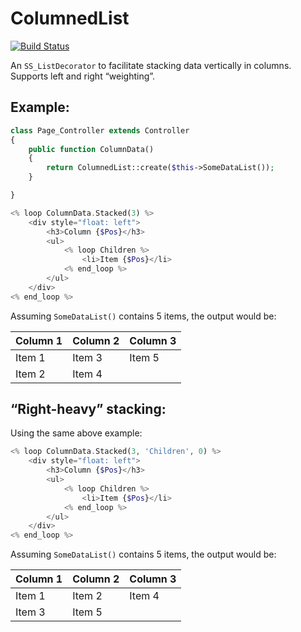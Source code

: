 # ColumnedList

[![Build Status](https://travis-ci.org/kinglozzer/silverstripe-columnedlist.png?branch=master)](https://travis-ci.org/kinglozzer/silverstripe-columnedlist)

An `SS_ListDecorator` to facilitate stacking data vertically in columns. Supports left and right “weighting”.

## Example:

```php
class Page_Controller extends Controller
{
	public function ColumnData()
    {
		return ColumnedList::create($this->SomeDataList());
	}

}
```

```php
<% loop ColumnData.Stacked(3) %>
	<div style="float: left">
		<h3>Column {$Pos}</h3>
		<ul>
			<% loop Children %>
				<li>Item {$Pos}</li>
			<% end_loop %>
		</ul>
	</div>
<% end_loop %>
```

Assuming `SomeDataList()` contains 5 items, the output would be:

Column 1 | Column 2 | Column 3
--- | --- | ---
Item 1 | Item 3 | Item 5
Item 2 | Item 4 | 

## “Right-heavy” stacking:

Using the same above example:

```php
<% loop ColumnData.Stacked(3, 'Children', 0) %>
	<div style="float: left">
		<h3>Column {$Pos}</h3>
		<ul>
			<% loop Children %>
				<li>Item {$Pos}</li>
			<% end_loop %>
		</ul>
	</div>
<% end_loop %>
```

Assuming `SomeDataList()` contains 5 items, the output would be:

Column 1 | Column 2 | Column 3
--- | --- | ---
Item 1 | Item 2 | Item 4
 | Item 3 | Item 5
